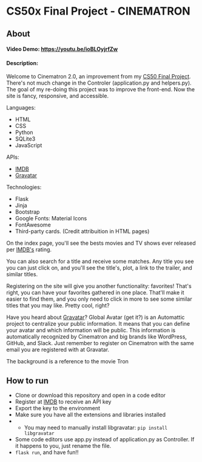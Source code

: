 # CS50x Final Project - CINEMATRON

## About

#### Video Demo: <https://youtu.be/ioBLOyjrfZw>
#### Description:
Welcome to Cinematron 2.0, an improvement from my [CS50 Final Project](https://youtu.be/dw-6M4zBNpw).
There's not much change in the Controler (application.py and helpers.py). The goal of my re-doing this project was to improve the front-end. Now the site is fancy, responsive, and accessible.

Languages:
- HTML
- CSS
- Python
- SQLite3
- JavaScript

APIs:
- [IMDB](https://imdb-api.com/api)
- [Gravatar](https://en.gravatar.com/site/implement)

Technologies:
- Flask
- Jinja
- Bootstrap
- Google Fonts: Material Icons
- FontAwesome
- Third-party cards. (Credit attribuition in HTML pages)

On the index page, you'll see the bests movies and TV shows ever released per [IMDB's](https://www.imdb.com/) rating.

You can also search for a title and receive some matches. Any title you see you can just click on, and you'll see the title's, plot, a link to the trailer, and similar titles.

Registering on the site will give you another functionality: favorites! That's right, you can have your favorites gathered in one place. That'll make it easier to find them, and you only need to click in more to see some similar titles that you may like. Pretty cool, right?

Have you heard about [Gravatar](https://en.gravatar.com/)? Global Avatar (get it?) is an Automattic project to centralize your public information. It means that you can define your avatar and which information will be public. This information is automatically recognized by Cinematron and big brands like WordPress, GitHub, and Slack. Just remember to register on Cinematron with the same email you are registered with at Gravatar.

The background is a reference to the movie Tron

## How to run

- Clone or download this repository and open in a code editor
- Register at [IMDB](https://imdb-api.com/api) to receive an API key
- Export the key to the environment
- Make sure you have all the extensions and libraries installed
- - You may need to manually install libgravatar: ```pip install libgravatar```
- Some code editors use app.py instead of application.py as Controller. If it happens to you, just rename the file.
- ```flask run```, and have fun!!
